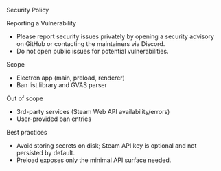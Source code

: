 Security Policy

Reporting a Vulnerability

- Please report security issues privately by opening a security advisory on GitHub or contacting the maintainers via Discord.
- Do not open public issues for potential vulnerabilities.

Scope

- Electron app (main, preload, renderer)
- Ban list library and GVAS parser

Out of scope

- 3rd-party services (Steam Web API availability/errors)
- User-provided ban entries

Best practices

- Avoid storing secrets on disk; Steam API key is optional and not persisted by default.
- Preload exposes only the minimal API surface needed.
